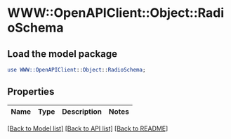 # WWW::OpenAPIClient::Object::RadioSchema

## Load the model package
```perl
use WWW::OpenAPIClient::Object::RadioSchema;
```

## Properties
Name | Type | Description | Notes
------------ | ------------- | ------------- | -------------

[[Back to Model list]](../README.md#documentation-for-models) [[Back to API list]](../README.md#documentation-for-api-endpoints) [[Back to README]](../README.md)



